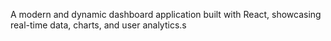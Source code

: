 A modern and dynamic dashboard application built with React, showcasing real-time data, charts, and user analytics.s



